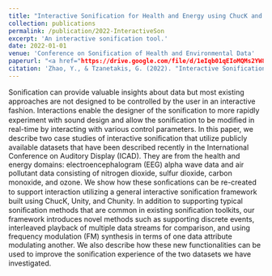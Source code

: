 ```yaml
---
title: "Interactive Sonification for Health and Energy using ChucK and Unity"
collection: publications
permalink: /publication/2022-InteractiveSon
excerpt: 'An interactive sonification tool.'
date: 2022-01-01
venue: 'Conference on Sonification of Health and Environmental Data'
paperurl: "<a href="https://drive.google.com/file/d/1eIqb01qEIoMQMs2YW8doLrocY-Adv0Mp/view?usp=drive_link" target="_blank">paper link</a>"
citation: 'Zhao, Y., & Tzanetakis, G. (2022). "Interactive Sonification for Health and Energy using ChucK and Unity." <i>Proceedings of the Conference on Sonification of Health and Environmental Data.</i> 57-62. (SoniHED, paper presentation).'
---
```


Soniﬁcation can provide valuable insights about data but most existing approaches are not designed to be controlled by the user in an interactive fashion. Interactions enable the designer of the soniﬁcation to more rapidly experiment with sound design and allow the soniﬁcation to be modiﬁed in real-time by interacting with various control parameters. In this paper, we describe two case studies of interactive soniﬁcation that utilize publicly available datasets that have been described recently in the International Conference on Auditory Display (ICAD). They are from the health and energy domains: electroencephalogram (EEG) alpha wave data and air pollutant data consisting of nitrogen dioxide, sulfur dioxide, carbon monoxide, and ozone. We show how these sonﬁcations can be re-created to support interaction utilizing a general interactive soniﬁcation framework built using ChucK, Unity, and Chunity. In addition to supporting typical soniﬁcation methods that are common in existing soniﬁcation toolkits, our framework introduces novel methods such as supporting discrete events, interleaved playback of multiple data streams for comparison, and using frequency modulation (FM) synthesis in terms of one data attribute modulating another. We also describe how these new functionalities can be used to improve the soniﬁcation experience of the two datasets we have investigated.